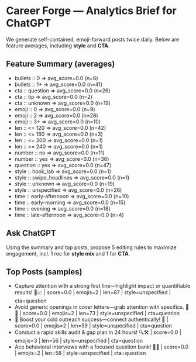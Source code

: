 # Career Forge — Analytics Brief for ChatGPT

We generate self-contained, emoji-forward posts twice daily. Below are feature averages, including **style** and **CTA**.

## Feature Summary (averages)

- bullets :: 0 => avg_score=0.0 (n=6)
- bullets :: 1+ => avg_score=0.0 (n=41)
- cta :: question => avg_score=0.0 (n=26)
- cta :: tip => avg_score=0.0 (n=2)
- cta :: unknown => avg_score=0.0 (n=19)
- emoji :: 0 => avg_score=0.0 (n=9)
- emoji :: 2 => avg_score=0.0 (n=28)
- emoji :: 3+ => avg_score=0.0 (n=10)
- len :: <= 120 => avg_score=0.0 (n=42)
- len :: <= 160 => avg_score=0.0 (n=3)
- len :: <= 200 => avg_score=0.0 (n=1)
- len :: <= 240 => avg_score=0.0 (n=1)
- number :: no => avg_score=0.0 (n=11)
- number :: yes => avg_score=0.0 (n=36)
- question :: yes => avg_score=0.0 (n=47)
- style :: hook_lab => avg_score=0.0 (n=1)
- style :: swipe_headlines => avg_score=0.0 (n=1)
- style :: unknown => avg_score=0.0 (n=19)
- style :: unspecified => avg_score=0.0 (n=26)
- time :: early-afternoon => avg_score=0.0 (n=10)
- time :: early-morning => avg_score=0.0 (n=15)
- time :: evening => avg_score=0.0 (n=18)
- time :: late-afternoon => avg_score=0.0 (n=4)

## Ask ChatGPT

Using the summary and top posts, propose 5 editing rules to maximize engagement, incl. 1 rec for **style mix** and 1 for **CTA**.

## Top Posts (samples)

- Capture attention with a strong first line—highlight impact or quantifiable results! 💼📈  | score=0.0 | emojis=2 | len=87 | style=unspecified | cta=question
- Avoid generic openings in cover letters—grab attention with specifics. 🎯📄  | score=0.0 | emojis=2 | len=73 | style=unspecified | cta=question
- 💼 Boost your cold outreach success—connect authentically! 🚀  | score=0.0 | emojis=2 | len=59 | style=unspecified | cta=question
- Conduct a rapid skills audit & gap plan in 24 hours! 🔍🛠️  | score=0.0 | emojis=3 | len=56 | style=unspecified | cta=question
- Ace behavioral interviews with a focused question bank! 🧠💼  | score=0.0 | emojis=2 | len=58 | style=unspecified | cta=question